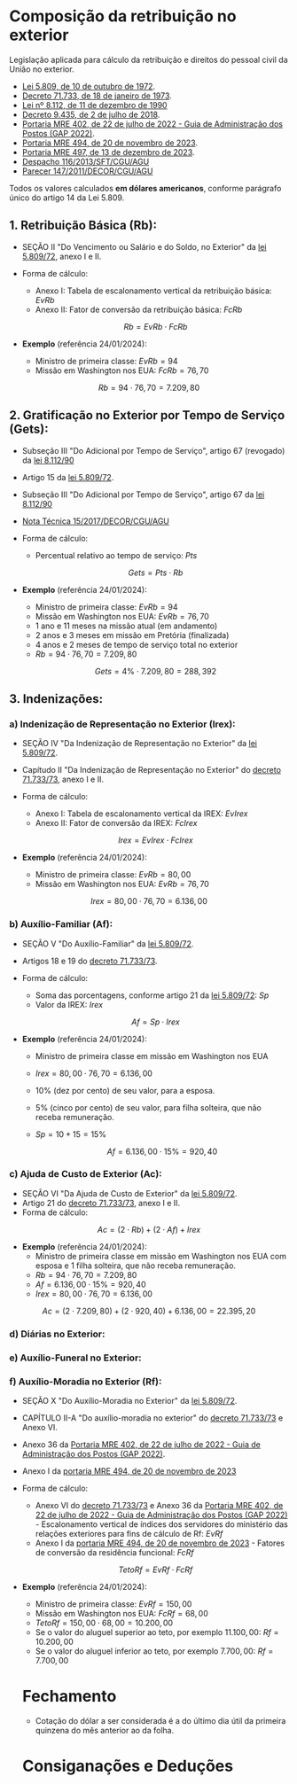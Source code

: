 # Composição da retribuição no exterior

Legislação aplicada para cálculo da retribuição e direitos do pessoal civil da União no exterior.

- [Lei 5.809, de 10 de outubro de 1972](https://www.planalto.gov.br/ccivil_03/leis/L5809.htm).
- [Decreto 71.733, de 18 de janeiro de 1973](https://www.planalto.gov.br/ccivil_03/decreto/D71733compilado.htm).
- [Lei nº 8.112, de 11 de dezembro de 1990](https://www.planalto.gov.br/ccivil_03/LEIS/L8112cons.htm)
- [Decreto 9.435, de 2 de julho de 2018]().
- [Portaria MRE 402, de 22 de julho de 2022 - Guia de Administração dos Postos (GAP 2022)](https://www.gov.br/mre/pt-br/arquivos/documentos/administrativo/GAP2022AjustadosPortarias423e425de2022.pdf).
- [Portaria MRE 494, de 20 de novembro de 2023](https://www.in.gov.br/web/dou/-/portaria-mre-n-494-de-20-de-novembro-de-2023-524552719).
- [Portaria MRE 497, de 13 de dezembro de 2023]().
- [Despacho 116/2013/SFT/CGU/AGU]()
- [Parecer 147/2011/DECOR/CGU/AGU]()

Todos os valores calculados **em dólares americanos**, conforme parágrafo único do artigo 14 da Lei 5.809.

## 1. Retribuição Básica (Rb):

- SEÇÃO II "Do Vencimento ou Salário e do Soldo, no Exterior" da [lei 5.809/72](https://www.planalto.gov.br/ccivil_03/leis/L5809.htm), anexo I e II.
- Forma de cálculo:

  - Anexo I: Tabela de escalonamento vertical da retribuição básica: $EvRb$
  - Anexo II: Fator de conversão da retribuição básica: $FcRb$

  $$Rb = EvRb \cdot FcRb$$

- **Exemplo** (referência 24/01/2024):

  - Ministro de primeira classe: $EvRb = 94$
  - Missão em Washington nos EUA: $FcRb = 76,70$

$$Rb = 94 \cdot 76,70 = 7.209,80$$

## 2. Gratificação no Exterior por Tempo de Serviço (Gets):

- Subseção III "Do Adicional por Tempo de Serviço", artigo 67 (revogado) da [lei 8.112/90](https://www.planalto.gov.br/ccivil_03/LEIS/L8112cons.htm)
- Artigo 15 da [lei 5.809/72](https://www.planalto.gov.br/ccivil_03/leis/L5809.htm).
- Subseção III "Do Adicional por Tempo de Serviço", artigo 67 da [lei 8.112/90](https://www.planalto.gov.br/ccivil_03/leis/l8112cons.htm)
- [Nota Técnica 15/2017/DECOR/CGU/AGU]()

- Forma de cálculo:

  - Percentual relativo ao tempo de serviço: $Pts$

  $$Gets = Pts \cdot Rb$$

- **Exemplo** (referência 24/01/2024):

  - Ministro de primeira classe: $EvRb = 94$
  - Missão em Washington nos EUA: $EvRb = 76,70$
  - 1 ano e 11 meses na missão atual (em andamento)
  - 2 anos e 3 meses em missão em Pretória (finalizada)
  - 4 anos e 2 meses de tempo de serviço total no exterior
  - $Rb = 94 \cdot 76,70 = 7.209,80$

  $$Gets = 4\% \cdot 7.209,80 = 288,392$$

## 3. Indenizações:

### a) Indenização de Representação no Exterior (Irex):

- SEÇÃO IV "Da Indenização de Representação no Exterior" da [lei 5.809/72](https://www.planalto.gov.br/ccivil_03/leis/L5809.htm).
- Capítudo II "Da Indenização de Representação no Exterior" do [decreto 71.733/73](https://www.planalto.gov.br/ccivil_03/decreto/D71733compilado.htm), anexo I e II.
- Forma de cálculo:

  - Anexo I: Tabela de escalonamento vertical da IREX: $EvIrex$
  - Anexo II: Fator de conversão da IREX: $FcIrex$

  $$Irex = EvIrex \cdot FcIrex$$

- **Exemplo** (referência 24/01/2024):
  - Ministro de primeira classe: $EvRb = 80,00$
  - Missão em Washington nos EUA: $EvRb = 76,70$

$$Irex = 80,00 \cdot 76,70 = 6.136,00$$

### b) Auxílio-Familiar (Af):

- SEÇÃO V "Do Auxílio-Familiar" da [lei 5.809/72](https://www.planalto.gov.br/ccivil_03/leis/L5809.htm).
- Artigos 18 e 19 do [decreto 71.733/73](https://www.planalto.gov.br/ccivil_03/decreto/D71733compilado.htm).
- Forma de cálculo:

  - Soma das porcentagens, conforme artigo 21 da [lei 5.809/72](https://www.planalto.gov.br/ccivil_03/leis/L5809.htm): $Sp$
  - Valor da IREX: $Irex$

  $$Af = Sp \cdot Irex$$

- **Exemplo** (referência 24/01/2024):

  - Ministro de primeira classe em missão em Washington nos EUA
  - $Irex = 80,00 \cdot 76,70 = 6.136,00$
  - 10% (dez por cento) de seu valor, para a esposa.
  - 5% (cinco por cento) de seu valor, para filha solteira, que não receba remuneração.
  - $Sp = 10 + 15 = 15\%$

    $$Af = 6.136,00 \cdot 15\% = 920,40$$

### c) Ajuda de Custo de Exterior (Ac):

- SEÇÃO VI "Da Ajuda de Custo de Exterior" da [lei 5.809/72](https://www.planalto.gov.br/ccivil_03/leis/L5809.htm).
- Artigo 21 do [decreto 71.733/73](https://www.planalto.gov.br/ccivil_03/decreto/D71733compilado.htm), anexo I e II.
- Forma de cálculo:

$$Ac = (2 \cdot Rb) + (2 \cdot Af) + Irex$$

- **Exemplo** (referência 24/01/2024):
  - Ministro de primeira classe em missão em Washington nos EUA com esposa e 1 filha solteira, que não receba remuneração.
  - $Rb = 94 \cdot 76,70 = 7.209,80$
  - $Af = 6.136,00 \cdot 15\% = 920,40$
  - $Irex = 80,00 \cdot 76,70 = 6.136,00$

$$Ac = (2 \cdot 7.209,80) + (2 \cdot 920,40) + 6.136,00 = 22.395,20$$

### d) Diárias no Exterior:

### e) Auxílio-Funeral no Exterior:

### f) Auxílio-Moradia no Exterior (Rf):

- SEÇÃO X "Do Auxílio-Moradia no Exterior" da [lei 5.809/72](https://www.planalto.gov.br/ccivil_03/leis/L5809.htm).
- CAPÍTULO II-A "Do auxílio-moradia no exterior" do [decreto 71.733/73](https://www.planalto.gov.br/ccivil_03/decreto/D71733compilado.htm) e Anexo VI.
- Anexo 36 da [Portaria MRE 402, de 22 de julho de 2022 - Guia de Administração dos Postos (GAP 2022)](https://www.gov.br/mre/pt-br/arquivos/documentos/administrativo/GAP2022AjustadosPortarias423e425de2022.pdf).
- Anexo I da [portaria MRE 494, de 20 de novembro de 2023](https://www.in.gov.br/web/dou/-/portaria-mre-n-494-de-20-de-novembro-de-2023-524552719)
- Forma de cálculo:

  - Anexo VI do [decreto 71.733/73](https://www.planalto.gov.br/ccivil_03/decreto/D71733compilado.htm) e Anexo 36 da [Portaria MRE 402, de 22 de julho de 2022 - Guia de Administração dos Postos (GAP 2022)](https://www.gov.br/mre/pt-br/arquivos/documentos/administrativo/GAP2022AjustadosPortarias423e425de2022.pdf) - Escalonamento vertical de índices dos servidores do ministério das relações exteriores para fins de cálculo de Rf: $EvRf$
  - Anexo I da [portaria MRE 494, de 20 de novembro de 2023](https://www.in.gov.br/web/dou/-/portaria-mre-n-494-de-20-de-novembro-de-2023-524552719) - Fatores de conversão da residência funcional: $FcRf$

  $$TetoRf = EvRf \cdot FcRf$$

- **Exemplo** (referência 24/01/2024):

  - Ministro de primeira classe: $EvRf = 150,00$
  - Missão em Washington nos EUA: $FcRf = 68,00$
  - $TetoRf = 150,00 \cdot 68,00 = 10.200,00$
  - Se o valor do aluguel superior ao teto, por exemplo $11.100,00$: $Rf = 10.200,00$
  - Se o valor do aluguel inferior ao teto, por exemplo $7.700,00$: $Rf = 7.700,00$

  # Fechamento

  - Cotação do dólar a ser considerada é a do último dia útil da primeira quinzena do mês anterior ao da folha.

  # Consiganações e Deduções

